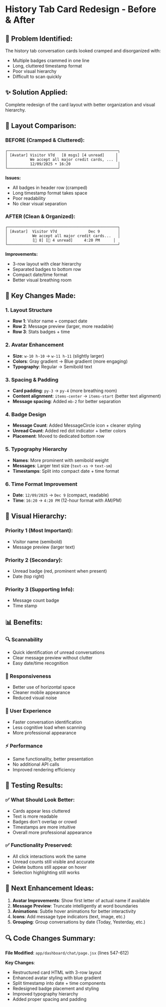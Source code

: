 # History Tab Card Redesign - Before & After

## 🐛 **Problem Identified:**
The history tab conversation cards looked cramped and disorganized with:
- Multiple badges crammed in one line 
- Long, cluttered timestamp format
- Poor visual hierarchy
- Difficult to scan quickly

## ✨ **Solution Applied:**
Complete redesign of the card layout with better organization and visual hierarchy.

## 📱 **Layout Comparison:**

### **BEFORE (Cramped & Cluttered):**
```
┌─────────────────────────────────────────────────┐
│ [Avatar] Visitor V7d   [8 msgs] [4 unread]     │
│          We accept all major credit cards, ... │
│          12/09/2025 • 16:20                     │
└─────────────────────────────────────────────────┘
```
**Issues:**
- All badges in header row (cramped)
- Long timestamp format takes space
- Poor readability
- No clear visual separation

### **AFTER (Clean & Organized):**
```
┌─────────────────────────────────────────────────┐
│ [Avatar]  Visitor V7d              Dec 9        │
│           We accept all major credit cards...   │
│           [💬 8] [🔴 4 unread]     4:20 PM      │
└─────────────────────────────────────────────────┘
```
**Improvements:**
- 3-row layout with clear hierarchy
- Separated badges to bottom row
- Compact date/time format
- Better visual breathing room

## 🔧 **Key Changes Made:**

### **1. Layout Structure**
- **Row 1**: Visitor name + compact date
- **Row 2**: Message preview (larger, more readable)
- **Row 3**: Stats badges + time

### **2. Avatar Enhancement**
- **Size**: `w-10 h-10` → `w-11 h-11` (slightly larger)
- **Colors**: Gray gradient → Blue gradient (more engaging)
- **Typography**: Regular → Semibold text

### **3. Spacing & Padding**
- **Card padding**: `py-3` → `py-4` (more breathing room)
- **Content alignment**: `items-center` → `items-start` (better text alignment)
- **Message spacing**: Added `mb-2` for better separation

### **4. Badge Design**
- **Message Count**: Added MessageCircle icon + cleaner styling
- **Unread Count**: Added red dot indicator + better colors
- **Placement**: Moved to dedicated bottom row

### **5. Typography Hierarchy**
- **Names**: More prominent with semibold weight
- **Messages**: Larger text size (`text-xs` → `text-sm`)
- **Timestamps**: Split into compact date + time format

### **6. Time Format Improvement**
- **Date**: `12/09/2025` → `Dec 9` (compact, readable)
- **Time**: `16:20` → `4:20 PM` (12-hour format with AM/PM)

## 🎨 **Visual Hierarchy:**

### **Priority 1 (Most Important):**
- Visitor name (semibold)
- Message preview (larger text)

### **Priority 2 (Secondary):**
- Unread badge (red, prominent when present)
- Date (top right)

### **Priority 3 (Supporting Info):**
- Message count badge
- Time stamp

## 📊 **Benefits:**

### **🔍 Scannability**
- Quick identification of unread conversations
- Clear message preview without clutter
- Easy date/time recognition

### **📱 Responsiveness**
- Better use of horizontal space
- Cleaner mobile appearance
- Reduced visual noise

### **🎯 User Experience**
- Faster conversation identification
- Less cognitive load when scanning
- More professional appearance

### **⚡ Performance**
- Same functionality, better presentation
- No additional API calls
- Improved rendering efficiency

## 🧪 **Testing Results:**

### **✅ What Should Look Better:**
- Cards appear less cluttered
- Text is more readable
- Badges don't overlap or crowd
- Timestamps are more intuitive
- Overall more professional appearance

### **✅ Functionality Preserved:**
- All click interactions work the same
- Unread counts still visible and accurate
- Delete buttons still appear on hover
- Selection highlighting still works

## 🚀 **Next Enhancement Ideas:**

1. **Avatar Improvements**: Show first letter of actual name if available
2. **Message Preview**: Truncate intelligently at word boundaries
3. **Animations**: Subtle hover animations for better interactivity
4. **Icons**: Add message type indicators (text, image, etc.)
5. **Grouping**: Group conversations by date (Today, Yesterday, etc.)

## 🔍 **Code Changes Summary:**

**File Modified**: `app/dashboard/chat/page.jsx` (lines 547-612)

**Key Changes**:
- Restructured card HTML with 3-row layout
- Enhanced avatar styling with blue gradient
- Split timestamp into date + time components
- Redesigned badge placement and styling
- Improved typography hierarchy
- Added proper spacing and padding